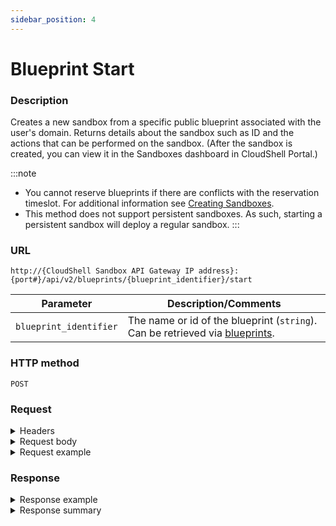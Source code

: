 ```yaml
---
sidebar_position: 4
---
```



# Blueprint Start

### Description

Creates a new sandbox from a specific public blueprint associated with the user's domain. Returns details about the sandbox such as ID and the actions that can be performed on the sandbox. (After the sandbox is created, you can view it in the Sandboxes dashboard in CloudShell Portal.)

:::note
- You cannot reserve blueprints if there are conflicts with the reservation timeslot. For additional information see [Creating Sandboxes](https://help.quali.com/Online%20Help/0.0/Portal/Content/CSP/LAB-MNG/Sndbx-Crt.htm).
- This method does not support persistent sandboxes. As such, starting a persistent sandbox will deploy a regular sandbox.
:::

### URL

`http://{CloudShell Sandbox API Gateway IP address}:{port#}/api/v2/blueprints/{blueprint_identifier}/start`

| Parameter | Description/Comments |
| --- | --- |
| `blueprint_identifier` | The name or id of the blueprint (`string`). Can be retrieved via [blueprints](./blueprints.md). |

### HTTP method

`POST`

### Request

<details>
<summary>Headers</summary>

Example header format for the `blueprint start` method:

`Authorization: Basic <authorization token returned from the login method>`

`Content-Type: application/json`

</details>

<details>
<summary>Request body</summary>

The scheduling and input parameters of the sandbox in JSON format. The elements of the `blueprint start` method include:

| Parameter | Description/Comments |
| --- | --- |
| `name` | The name of the sandbox. `(string)` <br/> If you do not specify a name, you will get the following error message: "Reservation name and duration must be specified in request body". |
| `duration` | The duration for this sandbox. Time must be specified in ISO 8601 format (for example PT23H). `(string)` <br/> If you do not specify the duration, you will get the following error message: "Duration format must be a valid 'ISO 8601' (e.g 'PT23H' or 'PT4H2M')". |
| `params` | Any published input parameters defined for the blueprint and its abstract resources. Input parameters that have no default must be included in the request. Abstract resource input parameters must be associated to global inputs (specify the global inputs in the request). `(Array)` <br/> If you do not specify the input parameters, you will get the following error message: "Blueprint has invalid inputs". |
| `permitted_users` | Users permitted to use the sandbox. Permitted users must have access to the logged-in domain. |

</details>

<details>
<summary>Request example</summary>

```javascript
{
   "name":"testbp-sndbx",
   "duration":"PT2H5M",
   "params":[
      {
         "name":"global1",
         "value":"value1"
      },
      {
         "name":"abstract resource 1.attribute4",
         "value":"some value"
      },
      {
         "name":"abstract resource 1/sub resource.attribute4",
         "value":"some value"
      }
   ],
   "permitted_users":[
      "john.s",
      "emily.b",
      "lucas.w"
   ]
}
```
</details>

### Response

<details>
<summary>Response example</summary>

The `blueprint start` method returns details about the new sandbox. The output includes details about the sandbox ID and the actions that can be performed on the sandbox:

```javascript
{
   "name":"Test Blprnt2",
   "id":"994bd534-740a-45f5-851f-ff452f2a17a2",
   "state":"Ready",
   "type":"Sandbox",
   "components":[
      {
         "id":"82159835-2d95-46a9-95ec-9251963d203d",
         "name":"MyApp",
         "type":"Application",
         "component_type":"Generic App Model",
         "app_lifecycle":"undeployed",
         "_links":{
            "self":{
               "href":"/sandboxes/994bd534-740a-45f5-851f-ff452f2a17a2/components/82159835-2d95-46a9-95ec-9251963d203d",
               "method":"GET"
            }
         }
      }
   ],
   "_links":{
      "self":{
         "href":"/sandboxes/994bd534-740a-45f5-851f-ff452f2a17a2",
         "method":"GET",
      },
      "components":{
         "href":"/sandboxes/994bd534-740a-45f5-851f-ff452f2a17a2/components",
         "method":"GET"
      },
      "stop":{
         "href":"/sandboxes/994bd534-740a-45f5-851f-ff452f2a17a2/stop",
         "method":"POST",
      },
      "all":{
         "href":"/sandboxes",
         "method":"GET",
      }
   }
```
</details>

<details>
<summary>Response summary</summary>

The response output properties of the `blueprint start` method are described in the following table.

| Property | Sub Property | Description/Comments |
| --- | --- | --- |
| `name` |   | The name of the sandbox. `(string)` |
| `id` |   | The ID of the sandbox. `(string)` |
| `state` |   | The current state of the sandbox. Possible values: Pending, Setup, Ready, Teardown, Error, Ended. `(string)` |
| `type` |   | The sandbox type ("Sandbox"). `(string)` |
| `components` |   | The resource model of the sandbox. `(array)` |
|   | `name` | The name of the component. `(string)` |
|   | `type` | The component ("resource", "application", or "service"). `(string)` |
|   | `component_type` | The resource model. `(string)` |
|   | `app_lifecycle` | (Available for App components) The current state of the App ("undeployed"/"deployed"). `(string)` |
|   | `_links` | The actions that can be performed on the sandbox component (Get component details). |
| `_links` |   | The actions that can be performed on the sandbox in the user's domain: |
|   | `self` | Provides a link to get the details for the sandbox via a `GET` request. |
|   | `components` | Provides a link to get all components in the sandbox via a `GET` request. |
|   | `stop` | Provides a link to get stop the sandbox via a `POST` request. |
|   | `all` | Provides a link to get all available sandboxes according to the user's domain via a `GET` request. |

</details>